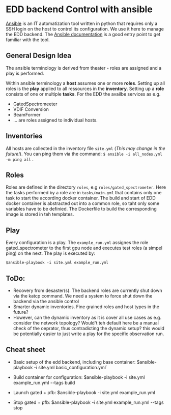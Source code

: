 EDD backend Control with ansible
================================

[Ansible](https://www.ansible.com/) is an IT automatization tool written in
python that requires only a SSH login on the host to control its configuration.
We use it here to manage the EDD backend. The [Ansible documentation](https://docs.ansible.com/ansible/latest/user_guide/intro_getting_started.html) is a good entry point to get familiar with the tool.


##  General Design Idea
The ansible terminology is derived from theater - roles are assigned and
a play is performed.

Within ansible terminology a **host** assumes one or more **roles**. Setting up
all roles is the **play** applied to all ressources in the **inventory**.
Setting up a **role** consists of one or multiple **tasks**. For the EDD the
availbe services as e.g.
  - GatedSpectromeeter
  - VDIF Conversion
  - BeamFormer
  - ...
are roles assigned to individual hosts.


## Inventories
All hosts are collected in the
inventory file `site.yml` (_This may change in the future!_). You can ping
them via the command:
 `$ ansible -i all_nodes.yml -m ping all`
.


## Roles
Roles are defined in the directory `roles`, e.g `roles/gated_spectrometer`.
Here the tasks performed by a role are in `tasks/main.yml` that contains only
one task to start the according docker container. The build and start of EDD
docker container is abstracted out into a common role, so taht only some
variables have to be definied. The Dockerfile to build the corresponding image
is stored in teh templates.


## Play
Every configuration is a play. The `example_run.yml` assignes the role
gated_spectrometer to the first gpu node and executes test roles (a simpel ping) on the next.
The play is executed by:

`$ansible-playbook -i site.yml example_run.yml`


## ToDo:
- Recovery from desaster(s). The backend roles are currently shut down via the katcp
  command. We need a system to force shut down the backend via the ansible
  control
- Smarter dynamic inventories. Fine grained roles and host types in the future?
- However, can the dynamic inventory as it is cover all use cases as e.g.
  consider the network topology? Would't teh default here be a manual check of
  the oeprator, thus contradicting the dynamic setup? this would be potentially
  easier to just write a play for the specific observation run.


## Cheat sheet
  - Basic setup of the edd backend, including base container:
    $ansible-playbook -i site.yml basic_configuration.yml`

  - Build container for configuration:
    $ansible-playbook -i site.yml example_run.yml --tags build

  - Launch gated + pfb:
    $ansible-playbook -i site.yml example_run.yml

  - Stop gated + pfb:
    $ansible-playbook -i site.yml example_run.yml --tags stop

